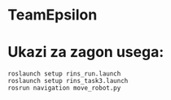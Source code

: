 # TeamEpsilon

# Ukazi za zagon usega:
```
roslaunch setup rins_run.launch
roslaunch setup rins_task3.launch
rosrun navigation move_robot.py
```
